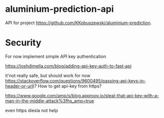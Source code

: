 # aluminium-prediction-api
API for project https://github.com/KKobuszewski/aluminium-prediction.




# Security 

For now implement simple API key authentication

https://joshdimella.com/blog/adding-api-key-auth-to-fast-api

it'not really safe, but should work for now https://stackoverflow.com/questions/9600495/passing-api-keys-in-header-or-url)? How to get api-key from https? 

https://www.google.com/amp/s/blog.approov.io/steal-that-api-key-with-a-man-in-the-middle-attack%3fhs_amp=true

even https diesla not help